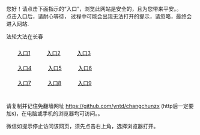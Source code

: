 您好！请点击下面指示的“入口”，浏览此网站是安全的，且为您带来平安。。 <br/>
点击入口后，请耐心等待， 过程中可能会出现无法打开的提示，请忽略，最终会进入网站. </br>

法轮大法在长春<br/>
<div style="padding:10px"><a style="margin:20px" target="_blank" href="https://d3v9ndjb1ohyz9.cloudfront.net/2Qpsp?gyxnkb" id="ccLink1" rel="nofollow">入口1</a> <a target="_blank" style="margin:20px" href="https://d1i5a1juuw9cym.cloudfront.net/2Qpsp?tjxwwkf" id="ccLink2" rel="nofollow">入口2</a> <a style="margin:20px" target="_blank" href="https://d32711k3x0ab2i.cloudfront.net/2Qpsp?lqtejl" id="ccLink3" rel="nofollow">入口3</a></div>

<div style="padding:10px" ><a style="margin:20px" target="_blank" href="https://d3v9ndjb1ohyz9.cloudfront.net/2Qpsp?gyxnkb" id="ccLink4" rel="nofollow">入口4</a> <a style="margin:20px" href="https://d1i5a1juuw9cym.cloudfront.net/2Qpsp?tjxwwkf" target="_blank" id="ccLink5" rel="nofollow">入口5</a> <a style="margin:20px" href="https://d32711k3x0ab2i.cloudfront.net/2Qpsp?lqtejl" target="_blank" id="ccLink6" rel="nofollow">入口6</a></div>

<div style="padding:10px"><a style="margin:20px" target="_blank" href="https://d3v9ndjb1ohyz9.cloudfront.net/2Qpsp?gyxnkb" id="ccLink7" rel="nofollow">入口7</a> <a style="margin:20px" href="https://d1i5a1juuw9cym.cloudfront.net/2Qpsp?tjxwwkf" target="_blank" id="ccLink8" rel="nofollow">入口8</a> <a style="margin:20px" target="_blank" href="https://d32711k3x0ab2i.cloudfront.net/2Qpsp?lqtejl" id="ccLink9" rel="nofollow">入口9</a></div>

<br/>



请复制并记住免翻墙网址 https://github.com/yntd/changchunzx (http后一定要加s)，在电脑或手机的浏览器均可访问。。<br/>

微信如提示停止访问该网页，须先点击右上角，选择浏览器打开。

